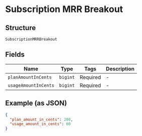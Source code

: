 
# Subscription MRR Breakout

## Structure

`SubscriptionMRRBreakout`

## Fields

| Name | Type | Tags | Description |
|  --- | --- | --- | --- |
| `planAmountInCents` | `bigint` | Required | - |
| `usageAmountInCents` | `bigint` | Required | - |

## Example (as JSON)

```json
{
  "plan_amount_in_cents": 208,
  "usage_amount_in_cents": 60
}
```

